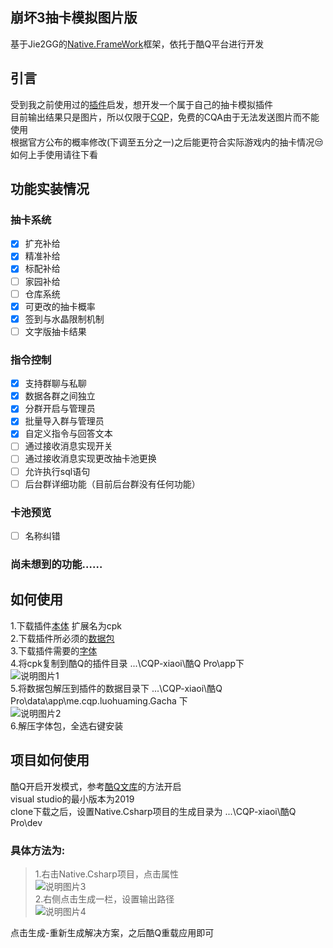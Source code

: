 ## 崩坏3抽卡模拟图片版
基于Jie2GG的[Native.FrameWork](https://github.com/Jie2GG/Native.Framework)框架，依托于酷Q平台进行开发

## 引言
受到我之前使用过的[插件](https://cqp.cc/t/43414)启发，想开发一个属于自己的抽卡模拟插件<br>
目前输出结果只是图片，所以仅限于[CQP](https://cqp.cc/t/14901)，免费的CQA由于无法发送图片而不能使用<br>
根据官方公布的概率修改(下调至五分之一)之后能更符合实际游戏内的抽卡情况:unamused:<br>
如何上手使用请往下看<br>
## 功能实装情况
### 抽卡系统
- [x] 扩充补给
- [x] 精准补给
- [x] 标配补给
- [ ] 家园补给
- [ ] 仓库系统
- [x] 可更改的抽卡概率
- [x] 签到与水晶限制机制
- [ ] 文字版抽卡结果
### 指令控制
- [x] 支持群聊与私聊
- [x] 数据各群之间独立
- [x] 分群开启与管理员
- [x] 批量导入群与管理员
- [x] 自定义指令与回答文本
- [ ] 通过接收消息实现开关
- [ ] 通过接收消息实现更改抽卡池更换
- [ ] 允许执行sql语句
- [ ] 后台群详细功能（目前后台群没有任何功能）
### 卡池预览
- [ ] 名称纠错
### 尚未想到的功能……

## 如何使用
1.下载插件[本体](https://cqp.cc/t/47221) 扩展名为cpk<br>
2.下载插件所必须的[数据包](https://www.lanzous.com/iadd8ba)<br>
3.下载插件需要的[字体](https://www.lanzous.com/i9hl6ve)<br>
4.将cpk复制到酷Q的插件目录 ...\CQP-xiaoi\酷Q Pro\app下<br>
![说明图片1](https://i.loli.net/2020/03/21/QfVBumNkZ54j1bP.png)<br>
5.将数据包解压到插件的数据目录下 ...\CQP-xiaoi\酷Q Pro\data\app\me.cqp.luohuaming.Gacha 下<br>
![说明图片2](https://i.loli.net/2020/03/21/xeFt4rOMNIQpfbV.png)<br>
6.解压字体包，全选右键安装<br>
## 项目如何使用
酷Q开启开发模式，参考[酷Q文库](https://docs.cqp.im/dev/v9/devmode/)的方法开启<br>
visual studio的最小版本为2019<br>
clone下载之后，设置Native.Csharp项目的生成目录为 ...\CQP-xiaoi\酷Q Pro\dev<br>
### 具体方法为:
>1.右击Native.Csharp项目，点击属性<br>
![说明图片3](https://i.loli.net/2020/03/21/PlNBCAHV1JWmLsO.png)<br>
2.右侧点击生成一栏，设置输出路径<br>
![说明图片4](https://i.loli.net/2020/03/21/mtCeRTWDHAh2Irg.png)<br>

点击生成-重新生成解决方案，之后酷Q重载应用即可
